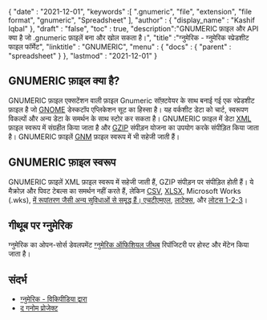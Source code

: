 {
  "date" : "2021-12-01",
  "keywords" :[ ".gnumeric", "file", "extension", "file format", "gnumeric", "Spreadsheet" ],
  "author" : {
    "display_name" : "Kashif Iqbal"
},
  "draft" : "false",
  "toc" : true,
  "description":"GNUMERIC फ़ाइल और API क्या है जो .gnumeric फ़ाइलें बना और खोल सकता है।",
  "title" :"ग्नुमेरिक - ग्नुमेरिक स्प्रेडशीट फाइल फॉर्मेट",
  "linktitle" : "GNUMERIC",
  "menu" : {
    "docs" : {
      "parent" : "spreadsheet"
}
},
  "lastmod" : "2021-12-01"
}

## GNUMERIC फ़ाइल क्या है?

GNUMERIC फ़ाइल एक्सटेंशन वाली फ़ाइल Gnumeric सॉफ़्टवेयर के साथ बनाई गई एक स्प्रेडशीट फ़ाइल है जो [GNOME](https://www.gnome.org/) डेस्कटॉप एप्लिकेशन सूट का हिस्सा है। यह वर्कशीट डेटा को चार्ट, स्वरूपण विकल्पों और अन्य डेटा के समर्थन के साथ स्टोर कर सकता है। GNUMERIC फ़ाइल में डेटा [XML](/hi/web/xml/) फ़ाइल स्वरूप में संग्रहीत किया जाता है और [GZIP](/hi/compression/gz/) संपीड़न योजना का उपयोग करके संपीड़ित किया जाता है। GNUMERIC फ़ाइलें [GNM](/hi/spreadsheet/gnm/) फ़ाइल स्वरूप में भी सहेजी जाती हैं।

## GNUMERIC फ़ाइल स्वरूप

GNUMERIC फ़ाइलें XML फ़ाइल स्वरूप में सहेजी जाती हैं, GZIP संपीड़न पर संपीड़ित होती हैं। ये मैक्रोज़ और पिवट टेबल्स का समर्थन नहीं करते हैं, लेकिन [CSV](/hi/spreadsheet/csv/), [XLSX](/hi/spreadsheet/xlsx/), Microsoft Works (.wks), [में रूपांतरण जैसी अन्य सुविधाओं से समृद्ध हैं। एचटीएमएल](/hi/वेब/एचटीएमएल/), [लाटेक्स](/hi/word-processing/लेटेक्स/), और [लोटस 1-2-3](/hi/स्प्रेडशीट/123/)।

## गीथूब पर ग्नुमेरिक

ग्नुमेरिक का ओपन-सोर्स डेवलपमेंट [ग्नुमेरिक ऑफिशियल जीथब](https://github.com/GNOME/gnumeric) रिपॉजिटरी पर होस्ट और मेंटेन किया जाता है।

## संदर्भ

* [ग्नुमेरिक - विकिपीडिया द्वारा](https://en.wikipedia.org/wiki/Gnumeric)
* [द गनोम प्रोजेक्ट](https://en.wikipedia.org/wiki/The_GNOME_Project)

